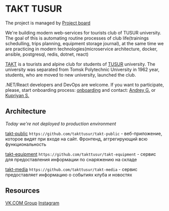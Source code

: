 # ТАКТ TUSUR
The project is managed by [Project board](https://github.com/orgs/takttusur/projects/3)

We're building modern web-services for tourists club of TUSUR university. The goal of this is automating routine processes of club life(trainings schedulling, trips planning, equipment storage journal), at the same time we are practicing in modern technologies(microservice architecture, docker, ansible, postgresql, redis, dotnet, react)

[TAKT](http://takt.tusur.ru) is a tourists and alpine club for students of [TUSUR](https://tusur.ru) university. The university was separated from Tomsk Polytechnic University in 1962 year, students, who are moved to new university, launched the club.

.NET/React developers and DevOps are welcome. If you want to participate, please, start onboarding process: [onboarding](https://github.com/takttusur/onboarding) and contact: [Andrey G.](https://github.com/andreygolubkow) or [Kupriyan S.](https://github.com/RegiKein)

## Architecture

_Today we're not deployed to production environment_

[takt-public](https://github.com/takttusur/takt-public) `https://github.com/takttusur/takt-public` - веб-приложение, которое видят при входе на сайт. Фронтенд, аггрегирующий всю функциональность

[takt-equipment](https://github.com/takttusur/takt-equipment) `https://github.com/takttusur/takt-equipment` - сервис для предоставления информации по снаряжению на складе

[takt-media](https://github.com/takttusur/takt-media) `https://github.com/takttusur/takt-media` - сервис предоставляет информацию о событиях клуба и новостях

## Resources
[VK.COM Group](https://vk.com/takt_tusur) [Instagram](https://www.instagram.com/takt_tusur/)
